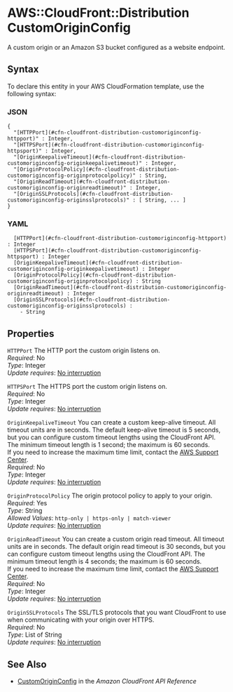 # AWS::CloudFront::Distribution CustomOriginConfig<a name="aws-properties-cloudfront-distribution-customoriginconfig"></a>

A custom origin or an Amazon S3 bucket configured as a website endpoint\.

## Syntax<a name="aws-properties-cloudfront-distribution-customoriginconfig-syntax"></a>

To declare this entity in your AWS CloudFormation template, use the following syntax:

### JSON<a name="aws-properties-cloudfront-distribution-customoriginconfig-syntax.json"></a>

```
{
  "[HTTPPort](#cfn-cloudfront-distribution-customoriginconfig-httpport)" : Integer,
  "[HTTPSPort](#cfn-cloudfront-distribution-customoriginconfig-httpsport)" : Integer,
  "[OriginKeepaliveTimeout](#cfn-cloudfront-distribution-customoriginconfig-originkeepalivetimeout)" : Integer,
  "[OriginProtocolPolicy](#cfn-cloudfront-distribution-customoriginconfig-originprotocolpolicy)" : String,
  "[OriginReadTimeout](#cfn-cloudfront-distribution-customoriginconfig-originreadtimeout)" : Integer,
  "[OriginSSLProtocols](#cfn-cloudfront-distribution-customoriginconfig-originsslprotocols)" : [ String, ... ]
}
```

### YAML<a name="aws-properties-cloudfront-distribution-customoriginconfig-syntax.yaml"></a>

```
﻿  [HTTPPort](#cfn-cloudfront-distribution-customoriginconfig-httpport) : Integer
﻿  [HTTPSPort](#cfn-cloudfront-distribution-customoriginconfig-httpsport) : Integer
﻿  [OriginKeepaliveTimeout](#cfn-cloudfront-distribution-customoriginconfig-originkeepalivetimeout) : Integer
﻿  [OriginProtocolPolicy](#cfn-cloudfront-distribution-customoriginconfig-originprotocolpolicy) : String
﻿  [OriginReadTimeout](#cfn-cloudfront-distribution-customoriginconfig-originreadtimeout) : Integer
﻿  [OriginSSLProtocols](#cfn-cloudfront-distribution-customoriginconfig-originsslprotocols) : 
    - String
```

## Properties<a name="aws-properties-cloudfront-distribution-customoriginconfig-properties"></a>

`HTTPPort`  <a name="cfn-cloudfront-distribution-customoriginconfig-httpport"></a>
The HTTP port the custom origin listens on\.  
*Required*: No  
*Type*: Integer  
*Update requires*: [No interruption](https://docs.aws.amazon.com/AWSCloudFormation/latest/UserGuide/using-cfn-updating-stacks-update-behaviors.html#update-no-interrupt)

`HTTPSPort`  <a name="cfn-cloudfront-distribution-customoriginconfig-httpsport"></a>
The HTTPS port the custom origin listens on\.  
*Required*: No  
*Type*: Integer  
*Update requires*: [No interruption](https://docs.aws.amazon.com/AWSCloudFormation/latest/UserGuide/using-cfn-updating-stacks-update-behaviors.html#update-no-interrupt)

`OriginKeepaliveTimeout`  <a name="cfn-cloudfront-distribution-customoriginconfig-originkeepalivetimeout"></a>
You can create a custom keep\-alive timeout\. All timeout units are in seconds\. The default keep\-alive timeout is 5 seconds, but you can configure custom timeout lengths using the CloudFront API\. The minimum timeout length is 1 second; the maximum is 60 seconds\.  
If you need to increase the maximum time limit, contact the [AWS Support Center](https://console.aws.amazon.com/support/home#/)\.  
*Required*: No  
*Type*: Integer  
*Update requires*: [No interruption](https://docs.aws.amazon.com/AWSCloudFormation/latest/UserGuide/using-cfn-updating-stacks-update-behaviors.html#update-no-interrupt)

`OriginProtocolPolicy`  <a name="cfn-cloudfront-distribution-customoriginconfig-originprotocolpolicy"></a>
The origin protocol policy to apply to your origin\.  
*Required*: Yes  
*Type*: String  
*Allowed Values*: `http-only | https-only | match-viewer`  
*Update requires*: [No interruption](https://docs.aws.amazon.com/AWSCloudFormation/latest/UserGuide/using-cfn-updating-stacks-update-behaviors.html#update-no-interrupt)

`OriginReadTimeout`  <a name="cfn-cloudfront-distribution-customoriginconfig-originreadtimeout"></a>
You can create a custom origin read timeout\. All timeout units are in seconds\. The default origin read timeout is 30 seconds, but you can configure custom timeout lengths using the CloudFront API\. The minimum timeout length is 4 seconds; the maximum is 60 seconds\.  
If you need to increase the maximum time limit, contact the [AWS Support Center](https://console.aws.amazon.com/support/home#/)\.  
*Required*: No  
*Type*: Integer  
*Update requires*: [No interruption](https://docs.aws.amazon.com/AWSCloudFormation/latest/UserGuide/using-cfn-updating-stacks-update-behaviors.html#update-no-interrupt)

`OriginSSLProtocols`  <a name="cfn-cloudfront-distribution-customoriginconfig-originsslprotocols"></a>
The SSL/TLS protocols that you want CloudFront to use when communicating with your origin over HTTPS\.  
*Required*: No  
*Type*: List of String  
*Update requires*: [No interruption](https://docs.aws.amazon.com/AWSCloudFormation/latest/UserGuide/using-cfn-updating-stacks-update-behaviors.html#update-no-interrupt)

## See Also<a name="aws-properties-cloudfront-distribution-customoriginconfig--seealso"></a>
+  [CustomOriginConfig](https://docs.aws.amazon.com/cloudfront/latest/APIReference/API_CustomOriginConfig.html) in the *Amazon CloudFront API Reference* 